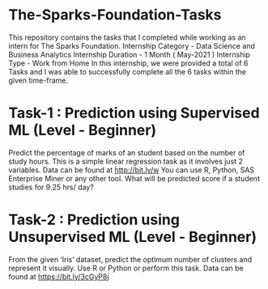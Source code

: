 # The-Sparks-Foundation-Tasks
This repository contains the tasks that I completed while working as an intern for The Sparks Foundation.
Internship Category - Data Science and Business Analytics
Internship Duration - 1 Month ( May-2021 )
Internship Type - Work from Home
In this internship, we were provided a total of 6 Tasks and I was able to successfully complete all the 6 tasks within the given time-frame.

# Task-1 : Prediction using Supervised ML (Level - Beginner)

Predict the percentage of marks of an student based on the number of study hours.
This is a simple linear regression task as it involves just 2 variables.
Data can be found at http://bit.ly/w
You can use R, Python, SAS Enterprise Miner or any other tool.
What will be predicted score if a student studies for 9.25 hrs/ day?

# Task-2 : Prediction using Unsupervised ML (Level - Beginner)

From the given ‘Iris’ dataset, predict the optimum number of clusters and represent it visually.
Use R or Python or perform this task.
Data can be found at https://bit.ly/3cGyP8j
